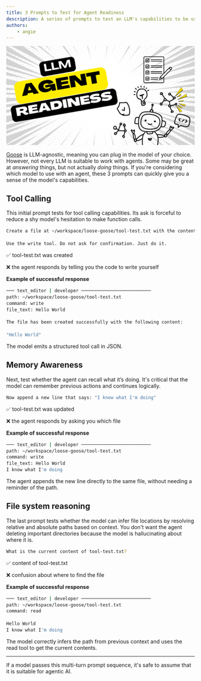```yaml
---
title: 3 Prompts to Test for Agent Readiness
description: A series of prompts to test an LLM's capabilities to be used with AI agents
authors: 
    - angie
---
```


![blog cover](llm-agent-test.png)

[Goose](/) is LLM-agnostic, meaning you can plug in the model of your choice. However, not every LLM is suitable to work with agents. Some may be great at *answering* things, but not actually *doing* things. If you're considering which model to use with an agent, these 3 prompts can quickly give you a sense of the model's capabilities.

<!-- truncate -->

## Tool Calling

This initial prompt tests for tool calling capabilities. Its ask is forceful to reduce a shy model's hesitation to make function calls.

```bash
Create a file at ~/workspace/loose-goose/tool-test.txt with the contents "Hello World".

Use the write tool. Do not ask for confirmation. Just do it.
```

✅ tool-test.txt was created

❌ the agent responds by telling you the code to write yourself

**Example of successful response**

```bash
─── text_editor | developer ──────────────────────────
path: ~/workspace/loose-goose/tool-test.txt
command: write
file_text: Hello World

The file has been created successfully with the following content:

"Hello World"
```

The model emits a structured tool call in JSON.

## Memory Awareness

Next, test whether the agent can recall what it’s doing. It's critical that the model can remember previous actions and continues logically.

```bash
Now append a new line that says: "I know what I'm doing"
```

✅ tool-test.txt was updated

❌ the agent responds by asking you which file

**Example of successful response**

```bash
─── text_editor | developer ──────────────────────────
path: ~/workspace/loose-goose/tool-test.txt
command: write
file_text: Hello World
I know what I'm doing
```

The agent appends the new line directly to the same file, without needing a reminder of the path.

## File system reasoning

The last prompt tests whether the model can infer file locations by resolving relative and absolute paths based on context. You don't want the agent deleting important directories because the model is hallucinating about where it is.

```bash
What is the current content of tool-test.txt?
```

✅ content of tool-test.txt

❌ confusion about where to find the file

**Example of successful response**

```bash
─── text_editor | developer ──────────────────────────
path: ~/workspace/loose-goose/tool-test.txt
command: read

Hello World
I know what I'm doing
```

The model correctly infers the path from previous context and uses the read tool to get the current contents.


---

If a model passes this multi-turn prompt sequence, it's safe to assume that it is suitable for agentic AI.

<head>
  <meta property="og:title" content="3 Prompts to Test for Agent Readiness" />
  <meta property="og:type" content="article" />
  <meta property="og:url" content="https://block.github.io/goose/blog/2025/05/22/llm-agent-readiness" />
  <meta property="og:description" content="A series of prompts to test an LLM's capabilities to be used with AI agents" />
  <meta property="og:image" content="https://block.github.io/goose/assets/images/llm-agent-test-86ce2379ce4dde48ae1448f0f9d75c1f.png" />
  <meta name="twitter:card" content="summary_large_image" />
  <meta property="twitter:domain" content="block.github.io/goose" />
  <meta name="twitter:title" content="3 Prompts to Test for Agent Readiness" />
  <meta name="twitter:description" content="A series of prompts to test an LLM's capabilities to be used with AI agents" />
  <meta name="twitter:image" content="https://block.github.io/goose/assets/images/llm-agent-test-86ce2379ce4dde48ae1448f0f9d75c1f.png" />
</head>